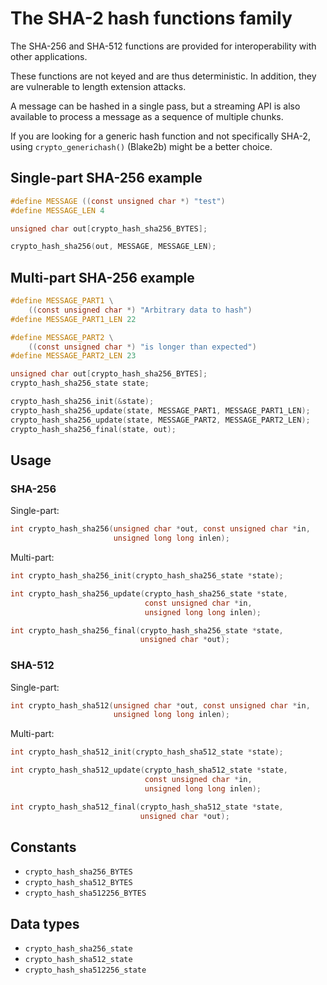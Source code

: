 # The SHA-2 hash functions family

The SHA-256 and SHA-512 functions are provided for interoperability with other applications.

These functions are not keyed and are thus deterministic. In addition, they are vulnerable to length extension attacks.

A message can be hashed in a single pass, but a streaming API is also available to process a message as a sequence of multiple chunks.

If you are looking for a generic hash function and not specifically SHA-2, using `crypto_generichash()` (Blake2b) might be a better choice.

## Single-part SHA-256 example

```c
#define MESSAGE ((const unsigned char *) "test")
#define MESSAGE_LEN 4

unsigned char out[crypto_hash_sha256_BYTES];

crypto_hash_sha256(out, MESSAGE, MESSAGE_LEN);
```

## Multi-part SHA-256 example

```c
#define MESSAGE_PART1 \
    ((const unsigned char *) "Arbitrary data to hash")
#define MESSAGE_PART1_LEN 22

#define MESSAGE_PART2 \
    ((const unsigned char *) "is longer than expected")
#define MESSAGE_PART2_LEN 23

unsigned char out[crypto_hash_sha256_BYTES];
crypto_hash_sha256_state state;

crypto_hash_sha256_init(&state);
crypto_hash_sha256_update(state, MESSAGE_PART1, MESSAGE_PART1_LEN);
crypto_hash_sha256_update(state, MESSAGE_PART2, MESSAGE_PART2_LEN);
crypto_hash_sha256_final(state, out);
```

## Usage

### SHA-256

Single-part:
```c
int crypto_hash_sha256(unsigned char *out, const unsigned char *in,
                       unsigned long long inlen);
```

Multi-part:
```c
int crypto_hash_sha256_init(crypto_hash_sha256_state *state);

int crypto_hash_sha256_update(crypto_hash_sha256_state *state,
                              const unsigned char *in,
                              unsigned long long inlen);

int crypto_hash_sha256_final(crypto_hash_sha256_state *state,
                             unsigned char *out);
```

### SHA-512

Single-part:
```c
int crypto_hash_sha512(unsigned char *out, const unsigned char *in,
                       unsigned long long inlen);
```

Multi-part:
```c
int crypto_hash_sha512_init(crypto_hash_sha512_state *state);

int crypto_hash_sha512_update(crypto_hash_sha512_state *state,
                              const unsigned char *in,
                              unsigned long long inlen);

int crypto_hash_sha512_final(crypto_hash_sha512_state *state,
                             unsigned char *out);
```

## Constants

- `crypto_hash_sha256_BYTES`
- `crypto_hash_sha512_BYTES`
- `crypto_hash_sha512256_BYTES`

## Data types

- `crypto_hash_sha256_state`
- `crypto_hash_sha512_state`
- `crypto_hash_sha512256_state`
